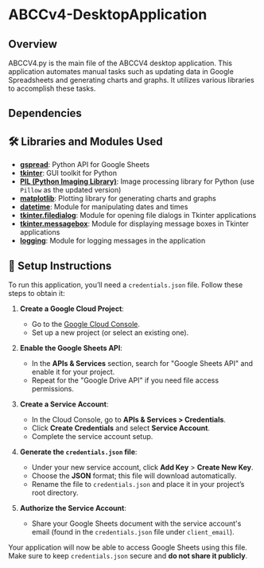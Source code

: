 # ABCCv4-DesktopApplication
## Overview
ABCCV4.py is the main file of the ABCCV4 desktop application. This application automates manual tasks such as updating data in Google Spreadsheets and generating charts and graphs. It utilizes various libraries to accomplish these tasks.

## Dependencies
## 🛠️ Libraries and Modules Used
- **[gspread](https://github.com/burnash/gspread)**: Python API for Google Sheets
- **[tkinter](https://docs.python.org/3/library/tkinter.html)**: GUI toolkit for Python
- **[PIL (Python Imaging Library)](https://pillow.readthedocs.io/en/stable/)**: Image processing library for Python (use `Pillow` as the updated version)
- **[matplotlib](https://matplotlib.org/)**: Plotting library for generating charts and graphs
- **[datetime](https://docs.python.org/3/library/datetime.html)**: Module for manipulating dates and times
- **[tkinter.filedialog](https://docs.python.org/3/library/tkinter.filedialog.html)**: Module for opening file dialogs in Tkinter applications
- **[tkinter.messagebox](https://docs.python.org/3/library/tkinter.messagebox.html)**: Module for displaying message boxes in Tkinter applications
- **[logging](https://docs.python.org/3/library/logging.html)**: Module for logging messages in the application

## 🔑 Setup Instructions

To run this application, you’ll need a `credentials.json` file. Follow these steps to obtain it:

1. **Create a Google Cloud Project**:
   - Go to the [Google Cloud Console](https://console.cloud.google.com/).
   - Set up a new project (or select an existing one).

2. **Enable the Google Sheets API**:
   - In the **APIs & Services** section, search for "Google Sheets API" and enable it for your project.
   - Repeat for the "Google Drive API" if you need file access permissions.

3. **Create a Service Account**:
   - In the Cloud Console, go to **APIs & Services > Credentials**.
   - Click **Create Credentials** and select **Service Account**.
   - Complete the service account setup.

4. **Generate the `credentials.json` file**:
   - Under your new service account, click **Add Key** > **Create New Key**.
   - Choose the **JSON** format; this file will download automatically.
   - Rename the file to `credentials.json` and place it in your project’s root directory.

5. **Authorize the Service Account**:
   - Share your Google Sheets document with the service account's email (found in the `credentials.json` file under `client_email`).

Your application will now be able to access Google Sheets using this file. Make sure to keep `credentials.json` secure and **do not share it publicly**.


